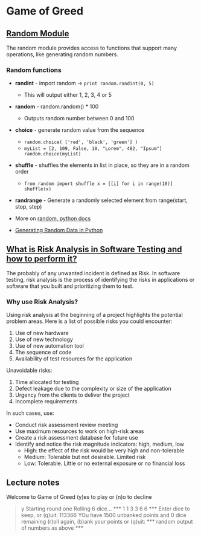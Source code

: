 # Game of Greed

## [Random Module](https://www.pythonforbeginners.com/random/how-to-use-the-random-module-in-python)
The random module provides access to functions that support many operations, like generating random numbers. 

### Random functions
- **randint** - import random -> `print random.randint(0, 5) `
  - This will output either 1, 2, 3, 4 or 5
- **random** - random.random() * 100
  - Outputs random number between 0 and 100
- **choice** - generate random value from the sequence 
  - `random.choice( ['red', 'black', 'green'] )`
  - `myList = [2, 109, False, 10, "Lorem", 482, "Ipsum"]
random.choice(myList)`
- **shuffle** - shuffles the elements in list in place, so they are in a random order
  - `from random import shuffle
x = [[i] for i in range(10)]
shuffle(x)`
- **randrange** - Generate a randomly selected element from range(start, stop, step)

- More on [random, python docs](https://docs.python.org/3/library/random.html)
- [Generating Random Data in Python](https://realpython.com/python-random/)


## [What is Risk Analysis in Software Testing and how to perform it?](https://www.edureka.co/blog/risk-analysis-in-software-testing/)
The probably of any unwanted incident is defined as Risk. In software testing, risk analysis is the process of identifying the risks in applications or software that you built and prioritizing them to test. 

### Why use Risk Analysis?
Using risk analysis at the beginning of a project highlights the potential problem areas. Here is a list of possible risks you could encounter:
1. Use of new hardware
2. Use of new technology
3. Use of new automation tool
4. The sequence of code
5. Availability of test resources for the application

Unavoidable risks:
1. Time allocated for testing
2. Defect leakage due to the complexity or size of the application
3. Urgency from the clients to deliver the project
4. Incomplete requirements

In such cases, use:
- Conduct risk assessment review meeting
- Use maximum resources to work on high-risk areas
- Create a risk assessment database for future use
- Identify and notice the risk magnitude indicators: high, medium, low
  - High: the effect of the risk would be very high and non-tolerable
  - Medium: Tolerable but not desirable. Limited risk
  - Low: Tolerable. Little or no external exposure or no financial loss

## Lecture notes

Welcome to Game of Greed
(y)es to play or (n)o to decline
> y
Starting round one
Rolling 6 dice...
*** 1 1 3 3 6 6 ***
Enter dice to keep, or (q)uit:
> 113366
YOu have 1500 unbanked points and 0 dice remaining
(r)oll again, (b)ank your points or (q)uit:
*** random output of numbers as above ***
